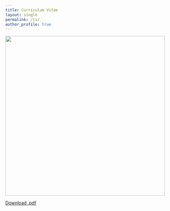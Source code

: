 ```yaml
---
title: Curriculum Vitae
layout: single
permalink: /cv/
author_profile: true
---
```

<img src="resume.jpg" width="500"/> 
<!-- ![Resume (12-26)](resume.png) -->

[Download .pdf](resume.pdf)